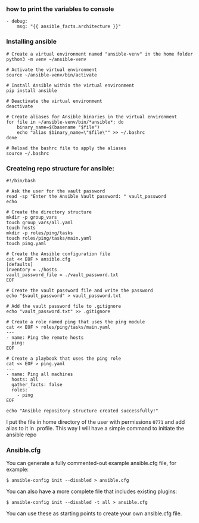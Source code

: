 ### how to print the variables to console 

```
- debug:
    msg: "{{ ansible_facts.architecture }}"
```

### Installing ansible


```
# Create a virtual environment named "ansible-venv" in the home folder
python3 -m venv ~/ansible-venv

# Activate the virtual environment
source ~/ansible-venv/bin/activate

# Install Ansible within the virtual environment
pip install ansible

# Deactivate the virtual environment
deactivate

# Create aliases for Ansible binaries in the virtual environment
for file in ~/ansible-venv/bin/*ansible*; do
    binary_name=$(basename "$file")
    echo "alias $binary_name=\"$file\"" >> ~/.bashrc
done

# Reload the bashrc file to apply the aliases
source ~/.bashrc
```

### Createing repo structure for ansible: 

```
#!/bin/bash

# Ask the user for the vault password
read -sp "Enter the Ansible Vault password: " vault_password
echo

# Create the directory structure
mkdir -p group_vars
touch group_vars/all.yaml
touch hosts
mkdir -p roles/ping/tasks
touch roles/ping/tasks/main.yaml
touch ping.yaml

# Create the Ansible configuration file
cat << EOF > ansible.cfg
[defaults]
inventory = ./hosts
vault_password_file = ./vault_password.txt
EOF

# Create the vault password file and write the password
echo "$vault_password" > vault_password.txt

# Add the vault password file to .gitignore
echo "vault_password.txt" >> .gitignore

# Create a role named ping that uses the ping module
cat << EOF > roles/ping/tasks/main.yaml
---
- name: Ping the remote hosts
  ping:
EOF

# Create a playbook that uses the ping role
cat << EOF > ping.yaml
---
- name: Ping all machines
  hosts: all
  gather_facts: false
  roles:
    - ping
EOF

echo "Ansible repository structure created successfully!"
```

I put the file in home directory of the user with permissions `0771` and add alias to it in .profile.
This way I will have a simple command to initiate the ansible repo

### Ansible.cfg
You can generate a fully commented-out example ansible.cfg file, for example:
```
$ ansible-config init --disabled > ansible.cfg
```
You can also have a more complete file that includes existing plugins:
```
$ ansible-config init --disabled -t all > ansible.cfg
```
You can use these as starting points to create your own ansible.cfg file.
